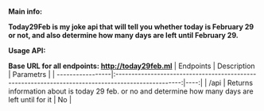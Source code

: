 **Main info:**

**Today29Feb is my joke api that will tell you whether today is February 29 or not, and also determine how many days are left until February 29.**



**Usage API:**

**Base URL for all endpoints: http://today29feb.ml**
| Endpoints        | Description                                                                                        | Parametrs |
| -----------------|:--------------------------------------------------------------------------------------------------:|----:|
| /api             | Returns information about is today 29 feb. or no and determine how many days are left until for it | No        |
